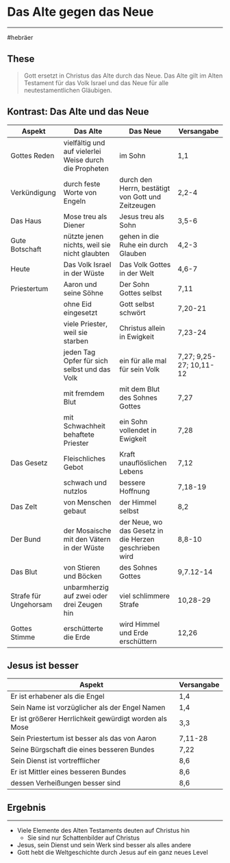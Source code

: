 # Das Alte gegen das Neue
---
#hebräer 

## These

> Gott ersetzt in Christus das Alte durch das Neue. Das Alte gilt im Alten Testament für das Volk Israel und das Neue für alle neutestamentlichen Gläubigen.

## Kontrast: Das Alte und das Neue

| Aspekt | Das Alte | Das Neue | Versangabe |
| ---- | ---- | ---- | ---- |
| Gottes Reden | vielfältig und auf vielerlei Weise durch die Propheten | im Sohn | 1,1 |
| Verkündigung | durch feste Worte von Engeln | durch den Herrn, bestätigt von Gott und Zeitzeugen | 2,2-4 |
| Das Haus | Mose treu als Diener | Jesus treu als Sohn | 3,5-6 |
| Gute Botschaft | nützte jenen nichts, weil sie nicht glaubten | gehen in die Ruhe ein durch Glauben | 4,2-3 |
| Heute | Das Volk Israel in der Wüste | Das Volk Gottes in der Welt | 4,6-7 |
| Priestertum | Aaron und seine Söhne | Der Sohn Gottes selbst | 7,11 |
|  | ohne Eid eingesetzt | Gott selbst schwört | 7,20-21 |
|  | viele Priester, weil sie starben | Christus allein in Ewigkeit | 7,23-24 |
|  | jeden Tag Opfer für sich selbst und das Volk | ein für alle mal für sein Volk | 7,27; 9,25-27; 10,11-12 |
|  | mit fremdem Blut | mit dem Blut des Sohnes Gottes | 7,27 |
|  | mit Schwachheit behaftete Priester | ein Sohn vollendet in Ewigkeit | 7,28 |
| Das Gesetz | Fleischliches Gebot | Kraft unauflöslichen Lebens | 7,12 |
|  | schwach und nutzlos | bessere Hoffnung | 7,18-19 |
| Das Zelt | von Menschen gebaut | der Himmel selbst | 8,2 |
| Der Bund | der Mosaische mit den Vätern in der Wüste | der Neue, wo das Gesetz in die Herzen geschrieben wird | 8,8-10 |
| Das Blut | von Stieren und Böcken | des Sohnes Gottes | 9,7.12-14 |
| Strafe für Ungehorsam | unbarmherzig auf zwei oder drei Zeugen hin | viel schlimmere Strafe | 10,28-29 |
| Gottes Stimme | erschütterte die Erde | wird Himmel und Erde erschüttern | 12,26 |

## Jesus ist besser

| Aspekt | Versangabe |
| ---- | ---- |
| Er ist erhabener als die Engel | 1,4 |
| Sein Name ist vorzüglicher als der Engel Namen | 1,4 |
| Er ist größerer Herrlichkeit gewürdigt worden als Mose | 3,3 |
| Sein Priestertum ist besser als das von Aaron | 7,11-28 |
| Seine Bürgschaft die eines besseren Bundes | 7,22 |
| Sein Dienst ist vortrefflicher | 8,6 |
| Er ist Mittler eines besseren Bundes | 8,6 |
| dessen Verheißungen besser sind | 8,6 |

## Ergebnis
---
- Viele Elemente des Alten Testaments deuten auf Christus hin
	- Sie sind nur Schattenbilder auf Christus
- Jesus, sein Dienst und sein Werk sind besser als alles andere
- Gott hebt die Weltgeschichte durch Jesus auf ein ganz neues Level